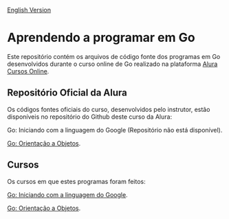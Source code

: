 [English Version](README.EN.md)

# Aprendendo a programar em Go

Este repositório contém os arquivos de código fonte dos programas em Go desenvolvidos durante o curso online de Go realizado na plataforma [Alura Cursos Online](https://alura.com.br/).

## Repositório Oficial da Alura

Os códigos fontes oficiais do curso, desenvolvidos pelo instrutor, estão disponíveis no repositório do Github deste curso da Alura:

Go: Iniciando com a linguagem do Google (Repositório não está disponível).

[Go: Orientação a Objetos](https://github.com/alura-cursos/go_oo).

## Cursos

Os cursos em que estes programas foram feitos:

[Go: Iniciando com a linguagem do Google](https://cursos.alura.com.br/course/golang).

[Go: Orientação a Objetos](https://cursos.alura.com.br/course/go-lang-oo).